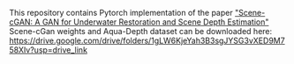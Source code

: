 This repository contains Pytorch implementation of the paper <a href="https://www.sciencedirect.com/science/article/pii/S1077314224003060">"Scene-cGAN: A GAN for Underwater Restoration and Scene Depth Estimation" </a>
Scene-cGan weights and Aqua-Depth dataset can be downloaded here: https://drive.google.com/drive/folders/1gLW6KjeYah3B3sgJYSG3vXED9M758XIv?usp=drive_link


